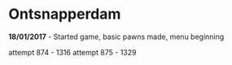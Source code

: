 # Ontsnapperdam

**18/01/2017** - Started game, basic pawns made, menu beginning

attempt 874 - 1316
attempt 875 - 1329